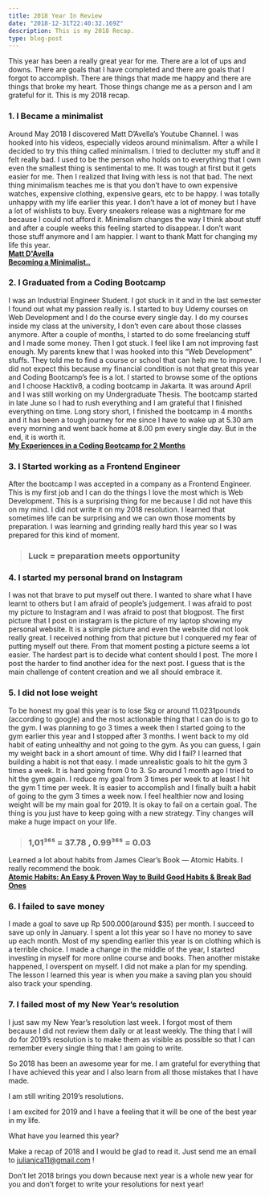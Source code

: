 ```yaml
---
title: 2018 Year In Review
date: "2018-12-31T22:40:32.169Z"
description: This is my 2018 Recap.
type: blog-post
---
```


This year has been a really great year for me. There are a lot of ups and downs. There are goals that I have completed and there are goals that I forgot to accomplish. There are things that made me happy and there are things that broke my heart. Those things change me as a person and I am grateful for it. This is my 2018 recap.

### 1. I Became a minimalist

Around May 2018 I discovered Matt D’Avella’s Youtube Channel. I was hooked into his videos, especially videos around minimalism. After a while I decided to try this thing called minimalism. I tried to declutter my stuff and it felt really bad. I used to be the person who holds on to everything that I own even the smallest thing is sentimental to me. It was tough at first but it gets easier for me. Then I realized that living with less is not that bad.
The next thing minimalism teaches me is that you don’t have to own expensive watches, expensive clothing, expensive gears, etc to be happy. I was totally unhappy with my life earlier this year. I don’t have a lot of money but I have a lot of wishlists to buy. Every sneakers release was a nightmare for me because I could not afford it. Minimalism changes the way I think about stuff and after a couple weeks this feeling started to disappear. I don’t want those stuff anymore and I am happier.
I want to thank Matt for changing my life this year. <br>
[**Matt D'Avella**](https://www.youtube.com/channel/UCJ24N4O0bP7LGLBDvye7oCA)
<br>
[**Becoming a Minimalist..**](https://medium.com/@juliancanderson/becoming-a-minimalist-fd7ba8f8c412)

### 2. I Graduated from a Coding Bootcamp

I was an Industrial Engineer Student. I got stuck in it and in the last semester I found out what my passion really is. I started to buy Udemy courses on Web Development and I do the course every single day. I do my courses inside my class at the university, I don’t even care about those classes anymore. After a couple of months, I started to do some freelancing stuff and I made some money. Then I got stuck. I feel like I am not improving fast enough. My parents knew that I was hooked into this “Web Development” stuffs. They told me to find a course or school that can help me to improve. I did not expect this because my financial condition is not that great this year and Coding Bootcamp’s fee is a lot. I started to browse some of the options and I choose Hacktiv8, a coding bootcamp in Jakarta. It was around April and I was still working on my Undergraduate Thesis. The bootcamp started in late June so I had to rush everything and I am grateful that I finished everything on time. Long story short, I finished the bootcamp in 4 months and it has been a tough journey for me since I have to wake up at 5.30 am every morning and went back home at 8.00 pm every single day. But in the end, it is worth it. <br>
[**My Experiences in a Coding Bootcamp for 2 Months**](https://medium.com/@juliancanderson/my-experiences-in-a-coding-bootcamp-for-2-months-ba90d80f9326)

### 3. I Started working as a Frontend Engineer

After the bootcamp I was accepted in a company as a Frontend Engineer. This is my first job and I can do the things I love the most which is Web Development. This is a surprising thing for me because I did not have this on my mind. I did not write it on my 2018 resolution. I learned that sometimes life can be surprising and we can own those moments by preparation. I was learning and grinding really hard this year so I was prepared for this kind of moment.
> ### Luck = preparation meets opportunity

### 4. I started my personal brand on Instagram

I was not that brave to put myself out there. I wanted to share what I have learnt to others but I am afraid of people’s judgement. I was afraid to post my picture to Instagram and I was afraid to post that blogpost. The first picture that I post on instagram is the picture of my laptop showing my personal website. It is a simple picture and even the website did not look really great. I received nothing from that picture but I conquered my fear of putting myself out there. From that moment posting a picture seems a lot easier. The hardest part is to decide what content should I post. The more I post the harder to find another idea for the next post. I guess that is the main challenge of content creation and we all should embrace it.

### 5. I did not lose weight

To be honest my goal this year is to lose 5kg or around 11.0231pounds (according to google) and the most actionable thing that I can do is to go to the gym. I was planning to go 3 times a week then I started going to the gym earlier this year and I stopped after 3 months. I went back to my old habit of eating unhealthy and not going to the gym. As you can guess, I gain my weight back in a short amount of time. Why did I fail?
I learned that building a habit is not that easy. I made unrealistic goals to hit the gym 3 times a week. It is hard going from 0 to 3. So around 1 month ago I tried to hit the gym again. I reduce my goal from 3 times per week to at least I hit the gym 1 time per week. It is easier to accomplish and I finally built a habit of going to the gym 3 times a week now. I feel healthier now and losing weight will be my main goal for 2019. It is okay to fail on a certain goal. The thing is you just have to keep going with a new strategy. Tiny changes will make a huge impact on your life.
> ### 1,01³⁶⁵ = 37.78 , 0.99³⁶⁵ = 0.03

Learned a lot about habits from James Clear’s Book — Atomic Habits. I really recommend the book. <br>
[**Atomic Habits: An Easy & Proven Way to Build Good Habits & Break Bad Ones**](https://jamesclear.com/atomic-habits)

### 6. I failed to save money

I made a goal to save up Rp 500.000(around $35) per month. I succeed to save up only in January. I spent a lot this year so I have no money to save up each month. Most of my spending earlier this year is on clothing which is a terrible choice. I made a change in the middle of the year, I started investing in myself for more online course and books. Then another mistake happened, I overspent on myself. I did not make a plan for my spending. The lesson I learned this year is when you make a saving plan you should also track your spending.

### 7. I failed most of my New Year’s resolution

I just saw my New Year’s resolution last week. I forgot most of them because I did not review them daily or at least weekly. The thing that I will do for 2019’s resolution is to make them as visible as possible so that I can remember every single thing that I am going to write.

So 2018 has been an awesome year for me. I am grateful for everything that I have achieved this year and I also learn from all those mistakes that I have made.

I am still writing 2019’s resolutions.

I am excited for 2019 and I have a feeling that it will be one of the best year in my life.

What have you learned this year?

Make a recap of 2018 and I would be glad to read it. Just send me an email to julianjca11@gmail.com !

Don’t let 2018 brings you down because next year is a whole new year for you and don’t forget to write your resolutions for next year!
